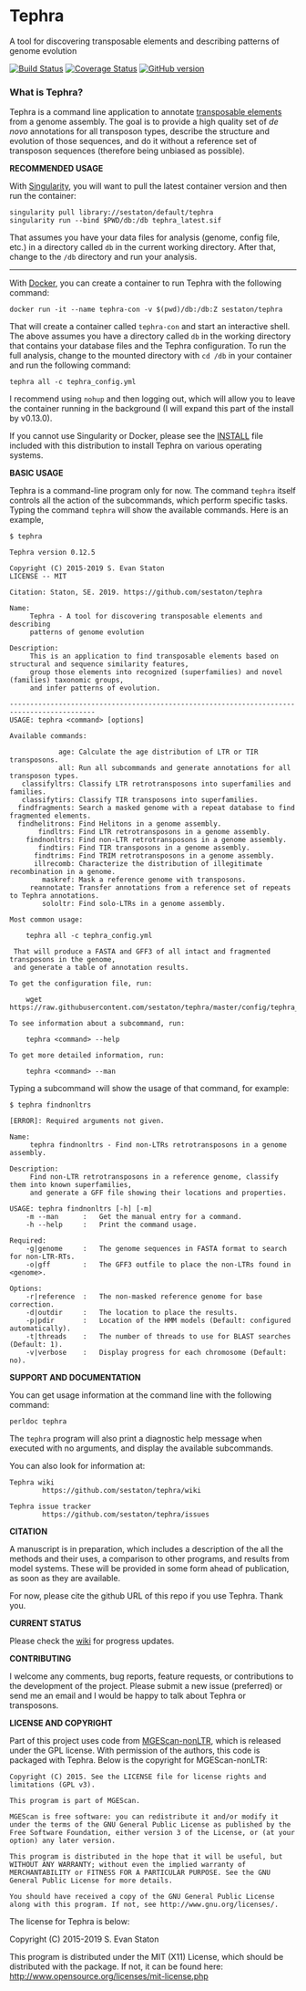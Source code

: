 # Tephra
A tool for discovering transposable elements and describing patterns of genome evolution

[![Build Status](https://travis-ci.org/sestaton/tephra.svg?branch=master)](https://travis-ci.org/sestaton/tephra) [![Coverage Status](https://coveralls.io/repos/github/sestaton/tephra/badge.svg?branch=master)](https://coveralls.io/github/sestaton/tephra?branch=master) [![GitHub version](https://badge.fury.io/gh/sestaton%2Ftephra.svg)](https://badge.fury.io/gh/sestaton%2Ftephra)

### What is Tephra?

Tephra is a command line application to annotate [transposable elements](http://en.wikipedia.org/wiki/Transposable_element) from a genome assembly. The goal is to provide a high quality set of *de novo* annotations for all transposon types, describe the structure and evolution of those sequences, and do it without a reference set of transposon sequences (therefore being unbiased as possible).

**RECOMMENDED USAGE**

With [Singularity](https://sylabs.io/docs/), you will want to pull the latest container version and then run the container:

    singularity pull library://sestaton/default/tephra
    singularity run --bind $PWD/db:/db tephra_latest.sif

That assumes you have your data files for analysis (genome, config file, etc.) in a directory called `db` in the current working directory. After that, change to the `/db` directory and run your analysis.

---

With [Docker](https://www.docker.com/), you can create a container to run Tephra with the following command:

    docker run -it --name tephra-con -v $(pwd)/db:/db:Z sestaton/tephra

That will create a container called `tephra-con` and start an interactive shell. The above assumes you have a directory called `db` in the working directory that contains your database files and the Tephra configuration. To run the full analysis, change to the mounted directory with `cd /db` in your container and run the following command:

    tephra all -c tephra_config.yml

I recommend using `nohup` and then logging out, which will allow you to leave the container running in the background (I will expand this part of the install by v0.13.0).

If you cannot use Singularity or Docker, please see the [INSTALL](https://github.com/sestaton/tephra/blob/master/INSTALL.md) file included with this distribution to install Tephra on various operating systems.

**BASIC USAGE**

Tephra is a command-line program only for now. The command `tephra` itself controls all the action of the subcommands, which perform specific tasks. Typing the command `tephra` will show the available commands. Here is an example,

    $ tephra 

    Tephra version 0.12.5
    
    Copyright (C) 2015-2019 S. Evan Staton
    LICENSE -- MIT

    Citation: Staton, SE. 2019. https://github.com/sestaton/tephra

    Name:
         Tephra - A tool for discovering transposable elements and describing
         patterns of genome evolution
    
    Description:
         This is an application to find transposable elements based on structural and sequence similarity features,
         group those elements into recognized (superfamilies) and novel (families) taxonomic groups,
         and infer patterns of evolution.
    
    -------------------------------------------------------------------------------------------
    USAGE: tephra <command> [options]
    
    Available commands:
         
                age: Calculate the age distribution of LTR or TIR transposons.
                all: Run all subcommands and generate annotations for all transposon types.
       classifyltrs: Classify LTR retrotransposons into superfamilies and families.
       classifytirs: Classify TIR transposons into superfamilies.
      findfragments: Search a masked genome with a repeat database to find fragmented elements.
      findhelitrons: Find Helitons in a genome assembly.
           findltrs: Find LTR retrotransposons in a genome assembly.
        findnonltrs: Find non-LTR retrotransposons in a genome assembly.  
           findtirs: Find TIR transposons in a genome assembly.
          findtrims: Find TRIM retrotransposons in a genome assembly.
          illrecomb: Characterize the distribution of illegitimate recombination in a genome.
            maskref: Mask a reference genome with transposons.
         reannotate: Transfer annotations from a reference set of repeats to Tephra annotations.
            sololtr: Find solo-LTRs in a genome assembly.
    
    Most common usage:
    
        tephra all -c tephra_config.yml
    
     That will produce a FASTA and GFF3 of all intact and fragmented transposons in the genome,
     and generate a table of annotation results.
    
    To get the configuration file, run:
    
        wget https://raw.githubusercontent.com/sestaton/tephra/master/config/tephra_config.yml
    
    To see information about a subcommand, run:
    
        tephra <command> --help
    
    To get more detailed information, run:
    
        tephra <command> --man


Typing a subcommand will show the usage of that command, for example:

    $ tephra findnonltrs

    [ERROR]: Required arguments not given.
    
    Name:
         tephra findnonltrs - Find non-LTRs retrotransposons in a genome assembly.
    
    Description:
         Find non-LTR retrotransposons in a reference genome, classify them into known superfamilies, 
         and generate a GFF file showing their locations and properties.
    
    USAGE: tephra findnonltrs [-h] [-m]
        -m --man      :   Get the manual entry for a command.
        -h --help     :   Print the command usage.
    
    Required:
        -g|genome     :   The genome sequences in FASTA format to search for non-LTR-RTs. 
        -o|gff        :   The GFF3 outfile to place the non-LTRs found in <genome>.
    
    Options:
        -r|reference  :   The non-masked reference genome for base correction.
        -d|outdir     :   The location to place the results.
        -p|pdir       :   Location of the HMM models (Default: configured automatically).
        -t|threads    :   The number of threads to use for BLAST searches (Default: 1).
        -v|verbose    :   Display progress for each chromosome (Default: no).


**SUPPORT AND DOCUMENTATION**

You can get usage information at the command line with the following command:

    perldoc tephra

The `tephra` program will also print a diagnostic help message when executed with no arguments, and display the available subcommands.

You can also look for information at:

    Tephra wiki
            https://github.com/sestaton/tephra/wiki

    Tephra issue tracker
            https://github.com/sestaton/tephra/issues

 
**CITATION**

A manuscript is in preparation, which includes a description of the all the methods and their uses, a comparison to other programs, and results from model systems. These will be provided in some form ahead of publication, as soon as they are available.

For now, please cite the github URL of this repo if you use Tephra. Thank you. 

**CURRENT STATUS**

Please check the [wiki](https://github.com/sestaton/tephra/wiki) for progress updates.

**CONTRIBUTING**

I welcome any comments, bug reports, feature requests, or contributions to the development of the project. Please submit a new issue (preferred) or send me an email and I would be happy to talk about Tephra or transposons.

**LICENSE AND COPYRIGHT**

Part of this project uses code from [MGEScan-nonLTR](http://darwin.informatics.indiana.edu/cgi-bin/evolution/nonltr/nonltr.pl), which is released under the GPL license. With permission of the authors, this code is packaged with Tephra. Below is the copyright for MGEScan-nonLTR:

    Copyright (C) 2015. See the LICENSE file for license rights and limitations (GPL v3).

    This program is part of MGEScan.

    MGEScan is free software: you can redistribute it and/or modify it under the terms of the GNU General Public License as published by the Free Software Foundation, either version 3 of the License, or (at your option) any later version.

    This program is distributed in the hope that it will be useful, but WITHOUT ANY WARRANTY; without even the implied warranty of MERCHANTABILITY or FITNESS FOR A PARTICULAR PURPOSE. See the GNU General Public License for more details.

    You should have received a copy of the GNU General Public License along with this program. If not, see http://www.gnu.org/licenses/.

The license for Tephra is below:

Copyright (C) 2015-2019 S. Evan Staton

This program is distributed under the MIT (X11) License, which should be distributed with the package.
If not, it can be found here: http://www.opensource.org/licenses/mit-license.php


